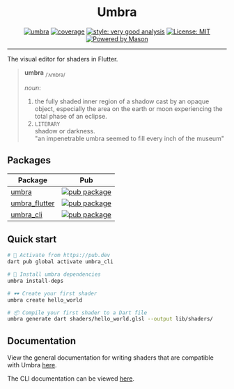 <h1 align="center">
Umbra
</h1>

<p align="center">
<a href="https://github.com/wolfenrain/umbra/actions"><img src="https://github.com/wolfenrain/umbra/workflows/umbra/badge.svg" alt="umbra"></a>
<a href="https://github.com/wolfenrain/umbra/actions"><img src="https://raw.githubusercontent.com/wolfenrain/umbra/main/coverage_badge.svg" alt="coverage"></a>
<a href="https://pub.dev/packages/very_good_analysis"><img src="https://img.shields.io/badge/style-very_good_analysis-B22C89.svg" alt="style: very good analysis"></a>
<a href="https://opensource.org/licenses/MIT"><img src="https://img.shields.io/badge/license-MIT-purple.svg" alt="License: MIT"></a>
<a href="https://github.com/felangel/mason"><img src="https://img.shields.io/endpoint?url=https%3A%2F%2Ftinyurl.com%2Fmason-badge" alt="Powered by Mason"></a>
</p>

---

The visual editor for shaders in Flutter.

> **umbra** <sub>/ˈʌmbrə/</sub>
>
> _noun_:
> 1. the fully shaded inner region of a shadow cast by an opaque object, especially the area on  the earth or moon experiencing the total phase of an eclipse.
> 2. `LITERARY`  
>   shadow or darkness.  
>  "an impenetrable umbra seemed to fill every inch of the museum"

## Packages

| Package                                                                               | Pub                                                                                                      |
| ------------------------------------------------------------------------------------- | -------------------------------------------------------------------------------------------------------- |
| [umbra](https://github.com/wolfenrain/umbra/tree/main/packages/umbra)       | [![pub package](https://img.shields.io/pub/v/umbra.svg)](https://pub.dev/packages/umbra)       |
| [umbra_flutter](https://github.com/wolfenrain/umbra/tree/main/packages/umbra_flutter) | [![pub package](https://img.shields.io/pub/v/umbra_flutter.svg)](https://pub.dev/packages/umbra_flutter) |
| [umbra_cli](https://github.com/wolfenrain/umbra/tree/main/packages/umbra_cli)         | [![pub package](https://img.shields.io/pub/v/umbra_cli.svg)](https://pub.dev/packages/umbra_cli)         |

## Quick start

```sh
# 🎯 Activate from https://pub.dev
dart pub global activate umbra_cli

# 🚀 Install umbra dependencies
umbra install-deps

# 🕶️ Create your first shader
umbra create hello_world

# 📦 Compile your first shader to a Dart file
umbra generate dart shaders/hello_world.glsl --output lib/shaders/
```

## Documentation

View the general documentation for writing shaders that are compatible with Umbra [here](https://github.com/wolfenrain/umbra/tree/main/docs).

The CLI documentation can be viewed [here](https://github.com/wolfenrain/umbra/tree/main/packages/umbra_cli).
